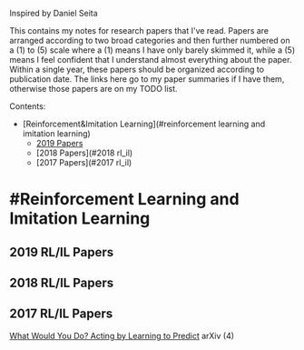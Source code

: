 Inspired by Daniel Seita

This contains my notes for research papers that I've read. Papers are arranged according to two broad categories and then further numbered on a (1) to (5) scale where a (1) means I have only barely skimmed it, while a (5) means I feel confident that I understand almost everything about the paper. Within a single year, these papers should be organized according to publication date. The links here go to my paper summaries if I have them, otherwise those papers are on my TODO list.
  
Contents:  

* [Reinforcement&Imitation Learning](#reinforcement learning and imitation learning)
    * [2019 Papers](#2019-rlil-papers)
    * [2018 Papers](#2018 rl_il)
    * [2017 Papers](#2017 rl_il)

#Reinforcement Learning and Imitation Learning
===


2019 RL/IL Papers
---


2018 RL/IL Papers
---



2017 RL/IL Papers
---
[What Would You Do? Acting by Learning to Predict](reinforcement&imitation_learning/What_Would_You_Do_Acting_by_Learning_to_Predict.md) arXiv (4)
